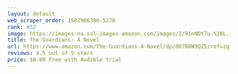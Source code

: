 ```yaml
---
layout: default 
﻿web_scraper_order: 1582906380-5270
rank: #52
image: https://images-na.ssl-images-amazon.com/images/I/91nNDY7u-%2BL.jpg
title: The Guardians: A Novel
url: https://www.amazon.com/The-Guardians-A-Novel/dp/B07R8W9QZ5/ref=zg_mw_audible_52?_encoding=UTF8&psc=1&refRID=8A6QF3909XK0JHQBT5YX
reviews: 4.5 out of 5 stars
price: $0.00 Free with Audible trial
---
```

